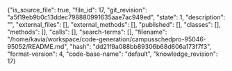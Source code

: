 {"is_source_file": true, "file_id": 17, "git_revision": "a5f19eb9b0c13ddec798880991635aae7ac949ed", "state": 1, "description": "", "external_files": [], "external_methods": [], "published": [], "classes": [], "methods": [], "calls": [], "search-terms": [], "filename": "/home/kavia/workspace/code-generation/campusschedpro-95046-95052/README.md", "hash": "dd21f9a088bb89306b68d606a173f7f3", "format-version": 4, "code-base-name": "default", "knowledge_revision": 17}